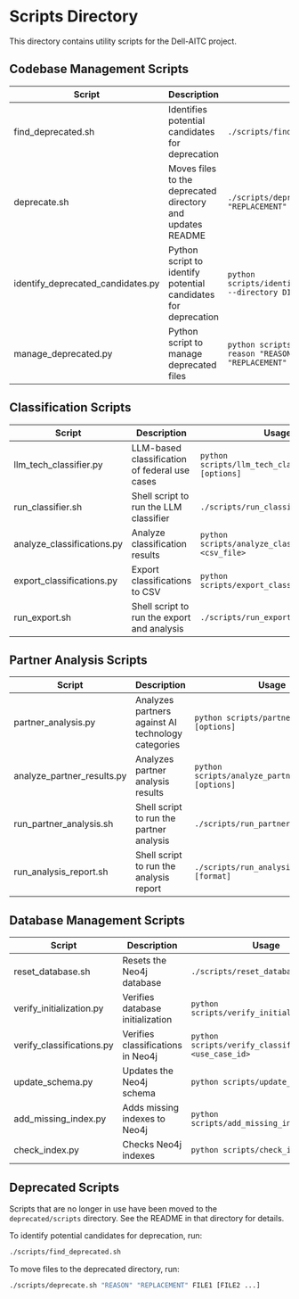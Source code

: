 # Scripts Directory

This directory contains utility scripts for the Dell-AITC project.

## Codebase Management Scripts

| Script | Description | Usage |
|--------|-------------|-------|
| find_deprecated.sh | Identifies potential candidates for deprecation | `./scripts/find_deprecated.sh [directory]` |
| deprecate.sh | Moves files to the deprecated directory and updates README | `./scripts/deprecate.sh "REASON" "REPLACEMENT" FILE1 [FILE2 ...]` |
| identify_deprecated_candidates.py | Python script to identify potential candidates for deprecation | `python scripts/identify_deprecated_candidates.py --directory DIR` |
| manage_deprecated.py | Python script to manage deprecated files | `python scripts/manage_deprecated.py --reason "REASON" --replacement "REPLACEMENT" FILE1 [FILE2 ...]` |

## Classification Scripts

| Script | Description | Usage |
|--------|-------------|-------|
| llm_tech_classifier.py | LLM-based classification of federal use cases | `python scripts/llm_tech_classifier.py [options]` |
| run_classifier.sh | Shell script to run the LLM classifier | `./scripts/run_classifier.sh` |
| analyze_classifications.py | Analyze classification results | `python scripts/analyze_classifications.py <csv_file>` |
| export_classifications.py | Export classifications to CSV | `python scripts/export_classifications.py` |
| run_export.sh | Shell script to run the export and analysis | `./scripts/run_export.sh` |

## Partner Analysis Scripts

| Script | Description | Usage |
|--------|-------------|-------|
| partner_analysis.py | Analyzes partners against AI technology categories | `python scripts/partner_analysis.py [options]` |
| analyze_partner_results.py | Analyzes partner analysis results | `python scripts/analyze_partner_results.py [options]` |
| run_partner_analysis.sh | Shell script to run the partner analysis | `./scripts/run_partner_analysis.sh` |
| run_analysis_report.sh | Shell script to run the analysis report | `./scripts/run_analysis_report.sh [format]` |

## Database Management Scripts

| Script | Description | Usage |
|--------|-------------|-------|
| reset_database.sh | Resets the Neo4j database | `./scripts/reset_database.sh` |
| verify_initialization.py | Verifies database initialization | `python scripts/verify_initialization.py` |
| verify_classifications.py | Verifies classifications in Neo4j | `python scripts/verify_classifications.py <use_case_id>` |
| update_schema.py | Updates the Neo4j schema | `python scripts/update_schema.py` |
| add_missing_index.py | Adds missing indexes to Neo4j | `python scripts/add_missing_index.py` |
| check_index.py | Checks Neo4j indexes | `python scripts/check_index.py` |

## Deprecated Scripts

Scripts that are no longer in use have been moved to the `deprecated/scripts` directory. See the README in that directory for details.

To identify potential candidates for deprecation, run:

```bash
./scripts/find_deprecated.sh
```

To move files to the deprecated directory, run:

```bash
./scripts/deprecate.sh "REASON" "REPLACEMENT" FILE1 [FILE2 ...]
``` 
